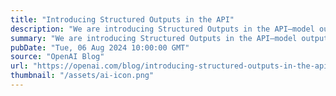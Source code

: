 ```yaml
---
title: "Introducing Structured Outputs in the API"
description: "We are introducing Structured Outputs in the API—model outputs now reliably adhere to developer-supplied JSON Schemas."
summary: "We are introducing Structured Outputs in the API—model outputs now reliably adhere to developer-supplied JSON Schemas."
pubDate: "Tue, 06 Aug 2024 10:00:00 GMT"
source: "OpenAI Blog"
url: "https://openai.com/blog/introducing-structured-outputs-in-the-api"
thumbnail: "/assets/ai-icon.png"
---
```


